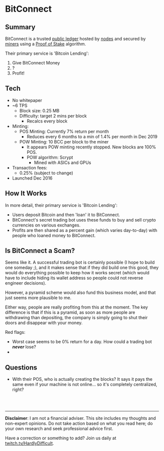 # BitConnect


## Summary

BitConnect is a trusted [public ledger](about/PublicLedger.md) hosted by [nodes](about/Nodes.md) and secured by [miners](about/Miners.md) using a [Proof of Stake](about/ProofOfStake.md) algorithm.

Their primary service is 'Bitcoin Lending':

 1) Give BitConnect Money
 2) ?
 3) Profit!

## Tech

 - No whitepaper
 - ~6 TPS
   - Block size: 0.25 MB
   - Difficulty: target 2 mins per block
     - Recalcs every block
 - Minting:
   - POS Minting: Currently 7% return per month
      - Reduces every 6 months to a min of 1.4% per month in Dec 2019
   - POW Minting: 10 BCC per block to the miner
     - It appears POW minting recently stopped.  New blocks are 100% POS.
     - POW algorithm: Scrypt
        - Mined with ASICs and GPUs
 - Transaction fees:
   - 0.25% (subject to change)
 - Launched Dec 2016


## How It Works

In more detail, their primary service is 'Bitcoin Lending':

 - Users deposit Bitcoin and then 'loan' it to BitConnect.  
 - BitConnect's secret trading bot uses these funds to buy and sell crypto currencies on various exchanges. 
 - Profits are then shared as a percent gain (which varies day-to-day) with people who loaned money to BitConnect.

## Is BitConnect a Scam?

Seems like it.  A successful trading bot is certainly possible (I hope to build one someday ;), and it makes sense that if they did build one this good, they would do everything possible to keep how it works secret (which would have to include hiding its wallet address so people could not reverse engineer decisions).  

However, a pyramid scheme would also fund this business model, and that just seems more plausible to me.  

Either way, people are really profiting from this at the moment.  The key difference is that if this is a pyramid, as soon as more people are withdrawing than depositing, the company is simply going to shut their doors and disappear with your money.

Red flags:

 - Worst case seems to be 0% return for a day. How could a trading bot ***never*** lose?
 - 



## Questions

 - With their POS, who is actually creating the blocks?  It says it pays the same even if your machine is not online... so it's completely centralized, right?


<br><br><hr>  **Disclaimer**: I am not a financial adviser.  This site includes my thoughts and non-expert opinions.  Do not take action based on what you read here; do your own research and seek professional advice first.

Have a correction or something to add?  Join us daily at [twitch.tv/HardlyDifficult](http://twitch.tv/HardlyDifficult).